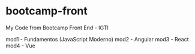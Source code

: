 # bootcamp-front
My Code from Bootcamp Front End - IGTI

mod1 - Fundamentos (JavaScript Moderno)
mod2 - Angular
mod3 - React
mod4 - Vue
